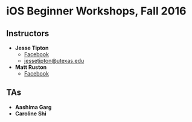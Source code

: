 # iOS Beginner Workshops, Fall 2016

## Instructors

* **Jesse Tipton**
  * [Facebook](https://facebook.com/jessehtipton)
  * [jessetipton@utexas.edu](mailto:jessetipton@utexas.edu)
* **Matt Ruston**
  * [Facebook](https://www.facebook.com/mlrsquirrels)

## TAs

* **Aashima Garg**
* **Caroline Shi**

